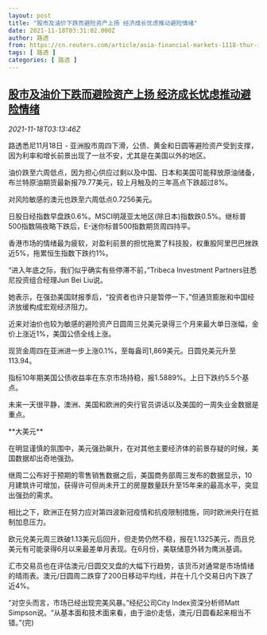 ```yaml
---
layout: post
title: "股市及油价下跌而避险资产上扬 经济成长忧虑推动避险情绪"
date: 2021-11-18T03:31:02.000Z
author: 路透
from: https://cn.reuters.com/article/asia-financial-markets-1118-thur-idCNKBS2I307R
tags: [ 路透 ]
categories: [ 路透 ]
---
```

<!--1637206262000-->
[股市及油价下跌而避险资产上扬 经济成长忧虑推动避险情绪](https://cn.reuters.com/article/asia-financial-markets-1118-thur-idCNKBS2I307R)
------

<div>
<div><i>2021-11-18T03:13:46Z</i></div><p>路透悉尼11月18日 - 亚洲股市周四下滑，公债、黄金和日圆等避险资产受到支撑，因为利率和增长前景出现了一丝不安，尤其是在美国以外的地区。</p><p>油价跌至六周低点，因为担心供应过剩以及中国、日本和美国可能释放原油储备，布兰特原油期货最新报79.77美元，较上月触及的三年高点下跌超过8%。</p><p>对风险敏感的澳元也跌至六周低点0.7256美元。</p><p>日股日经指数早盘跌0.6%。MSCI明晟亚太地区(除日本)指数跌0.5%。继标普500指数隔夜略下跌后，E-迷你标普500指数期货周四持平。</p><p>香港市场的情绪最为疲软，对盈利前景的担忧拖累了科技股，权重股阿里巴巴挫跌近5%，拖累恒生指数下跌约1%。</p><p>“进入年底之际，我们似乎确实有些停滞不前，”Tribeca Investment Partners驻悉尼投资组合经理Jun Bei Liu说。</p><p>她表示，在强劲美国财报季后，“投资者也许只是暂停一下，”但通货膨胀和中国经济放缓构成宏观经济阻力。</p><p>近来对油价也较为敏感的避险资产日圆周三兑美元录得三个月来最大单日涨幅，金价上涨近1%，美国公债全线上涨。</p><p>现货金周四在亚洲进一步上涨0.1%，至每盎司1,869美元。日圆兑美元升至113.94。</p><p>指标10年期美国公债收益率在东京市场持稳，报1.5889%。上日下跌约5.5个基点。</p><p>未来一天很平静，澳洲、美国和欧洲的央行官员讲话以及美国的一周失业金数据是重点。</p><p>**大美元**</p><p>在明显谨慎的氛围中，美元强劲飙升，在对其他主要经济体的前景存疑的时候，美国数据却出奇地强劲。</p><p>继周二公布好于预期的零售销售数据之后，美国商务部周三发布的数据显示，10月建筑许可增加，获得许可但尚未开工的房屋数量跃升至15年来的最高水平，突显出强劲的需求。</p><p>相比之下，欧洲正在努力应对第四波新冠疫情和抗疫限制措施，同时欧洲央行在抵制加息压力。</p><p>欧元兑美元周三跌破1.13美元后回升，但走势仍然不稳，报在1.1325美元，而且兑美元有可能录得6月以来最差单月表现。在6月份，美联储意外转为鹰派基调。 </p><p>汇市交易员也在评估澳元/日圆交叉盘的大幅下行趋势，该货币对通常是市场情绪的晴雨表。澳元/日圆周二跌穿了200日移动平均线，并在十几个交易日内下跌了近4%。</p><p>“对空头而言，市场已经出现完美风暴。”经纪公司City Index资深分析师Matt Simpson说。“从基本面和技术面来看，由于油价走低，澳元/日圆看起来相当不错。”(完)</p>
</div>
